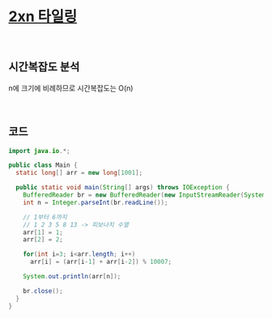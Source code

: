 # [2xn 타일링](https://www.acmicpc.net/problem/11726)

<br>

## 시간복잡도 분석
n에 크기에 비례하므로 시간복잡도는 O(n)

<br>

## 코드

```java
import java.io.*;

public class Main {
  static long[] arr = new long[1001];

  public static void main(String[] args) throws IOException {
    BufferedReader br = new BufferedReader(new InputStreamReader(System.in));
    int n = Integer.parseInt(br.readLine());

    // 1부터 6까지
    // 1 2 3 5 8 13 -> 피보나치 수열
    arr[1] = 1;
    arr[2] = 2;

    for(int i=3; i<arr.length; i++)
      arr[i] = (arr[i-1] + arr[i-2]) % 10007;

    System.out.println(arr[n]);

    br.close();
  }
}
```
